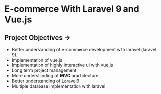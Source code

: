 # E-commerce With Laravel 9 and Vue.js

 ## Project Objectives ->
* Better understanding of e-commerce development with laravel (laravel 9).
* Implementation of vue.js 
* Implementation of highly interactive ui with vue.js
* Long term project management 
* More understanding of __MVC__ arachitecture 
* Better understanding of Laravel9
* Multiple database implementation with laravel




